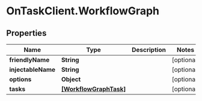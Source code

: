 # OnTaskClient.WorkflowGraph

## Properties
Name | Type | Description | Notes
------------ | ------------- | ------------- | -------------
**friendlyName** | **String** |  | [optional] 
**injectableName** | **String** |  | [optional] 
**options** | **Object** |  | [optional] 
**tasks** | [**[WorkflowGraphTask]**](WorkflowGraphTask.md) |  | [optional] 


